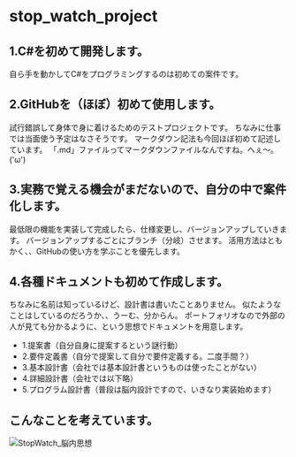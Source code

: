 # stop_watch_project

## 1.C#を初めて開発します。
自ら手を動かしてC#をプログラミングするのは初めての案件です。

## 2.GitHubを（ほぼ）初めて使用します。
試行錯誤して身体で身に着けるためのテストプロジェクトです。
ちなみに仕事では当面使う予定はなさそうです。
マークダウン記法も今回ほぼ初めて記述しています。
「.md」ファイルってマークダウンファイルなんですね。へぇ～。('ω')

## 3.実務で覚える機会がまだないので、自分の中で案件化します。
最低限の機能を実装して完成したら、仕様変更し、バージョンアップしていきます。
バージョンアップするごとにブランチ（分岐）させます。
活用方法はともかく、、GitHubの使い方を学ぶことを優先します。

## 4.各種ドキュメントも初めて作成します。
ちなみに名前は知っているけど、設計書は書いたことありません。
似たようなことはしているのだろうか、、うーむ、分からん。
ポートフォリオなので外部の人が見ても分かるように、という思想でドキュメントを用意します。


- 1.提案書（自分自身に提案するという謎行動）
- 2.要件定義書（自分で提案して自分で要件定義する。二度手間？）
- 3.基本設計書（会社では基本設計書というものは使ったことがない）
- 4.詳細設計書（会社では以下略）
- 5.プログラム設計書（普段は脳内設計ですので、いきなり実装始めます）

## こんなことを考えています。

![StopWatch_脳内思想](https://user-images.githubusercontent.com/83353901/162444523-e8db6fbc-a620-4eb9-bb69-875543c3d7e0.png)
